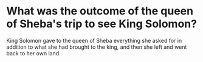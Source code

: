 # What was the outcome of the queen of Sheba's trip to see King Solomon?

King Solomon gave to the queen of Sheba everything she asked for in addition to what she had brought to the king, and then she left and went back to her own land. 
